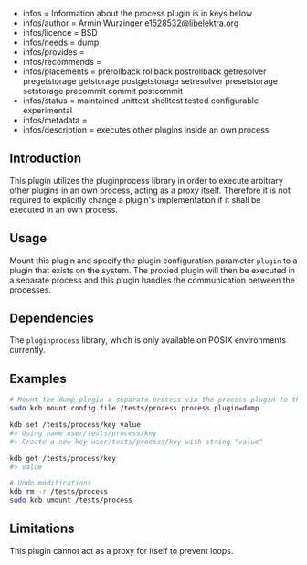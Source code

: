 - infos = Information about the process plugin is in keys below
- infos/author = Armin Wurzinger <e1528532@libelektra.org>
- infos/licence = BSD
- infos/needs = dump
- infos/provides =
- infos/recommends =
- infos/placements = prerollback rollback postrollback getresolver pregetstorage getstorage postgetstorage setresolver presetstorage setstorage precommit commit postcommit
- infos/status = maintained unittest shelltest tested configurable experimental
- infos/metadata = 
- infos/description = executes other plugins inside an own process

## Introduction

This plugin utilizes the pluginprocess library in order to execute arbitrary other
plugins in an own process, acting as a proxy itself. Therefore it is not required 
to explicitly change a plugin's implementation if it shall be executed in an own
process.

## Usage

Mount this plugin and specify the plugin configuration parameter `plugin` to a plugin that exists on the system. The proxied plugin will then be executed in a separate process and this plugin handles the communication between the processes.

## Dependencies

The `pluginprocess` library, which is only available on POSIX environments currently.

## Examples

```sh
# Mount the dump plugin a separate process via the process plugin to the cascading namespace `/examples/process`
sudo kdb mount config.file /tests/process process plugin=dump

kdb set /tests/process/key value
#> Using name user/tests/process/key
#> Create a new key user/tests/process/key with string "value"

kdb get /tests/process/key
#> value

# Undo modifications
kdb rm -r /tests/process
sudo kdb umount /tests/process
```

## Limitations

This plugin cannot act as a proxy for itself to prevent loops.
